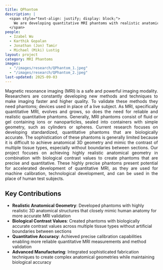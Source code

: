 ```yaml
---
title: QPhantom
description: |
  <span style="text-align: justify; display: block;">
    We are developing quantitative MRI phantoms with realistic anatomical geometry and biological contrast values, enabling more precise calibration, faster technological development, and safer validation of imaging methods compared to traditional simple-geometry phantoms.
  </span>
people:
  - Izabel Wu
  - Karthik Gopalan
  - Jonathan (Jon) Tamir
  - Michael (Miki) Lustig
layout: project
category: MRI Phantoms
images:
  - "/images/research/QPhantom_1.jpeg"
  - "/images/research/QPhantom_2.jpeg"
last-updated: 2025-09-03
---
```


<p style="text-align: justify;">
Magnetic resonance imaging (MRI) is a safe and powerful imaging modality. Researchers are constantly developing new methods and techniques to make imaging faster and higher quality. To validate these methods they need phantoms; devices used in place of a live subject. As MRI, specifically quantitative MRI, evolves and grows, so does the need for reliable and realistic quantitative phantoms. Generally, MRI phantoms consist of fluid or gel containing ions or nanoparticles, sealed into containers with simple geometry, such as cylinders or spheres. Current research focuses on developing standardized, quantitative phantoms that are biologically accurate. The sophistication of these phantoms is generally limited because it is difficult to achieve anatomical 3D geometry and mimic the contrast of multiple tissue types, especially without boundaries between sections.
Our project focuses on achieving highly realistic anatomical geometry in combination with biological contrast values to create phantoms that are precise and quantitative. These highly precise phantoms present potential for accelerated development of quantitative MRI, as they are used for machine calibration, technological development, and can be used in the place of human test subjects.
</p>


## Key Contributions

- **Realistic Anatomical Geometry**: Developed phantoms with highly realistic 3D anatomical structures that closely mimic human anatomy for more accurate MRI validation
- **Biological Contrast Values**: Created phantoms with biologically accurate contrast values across multiple tissue types without artificial boundaries between sections
- **Quantitative Accuracy**: Achieved precise calibration capabilities enabling more reliable quantitative MRI measurements and method validation
- **Advanced Manufacturing**: Integrated sophisticated fabrication techniques to create complex anatomical geometries while maintaining biological accuracy



